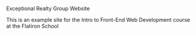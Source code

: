 Exceptional Realty Group Website

 This is an example site for the Intro to Front-End Web Development course at the Flatiron School

